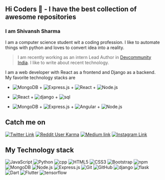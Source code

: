 ## Hi Coders 👋 - I have the best collection of awesome repositories
### I am Shivansh Sharma 
I am a computer science student wit a coding profession. I like to automate things with python and loves to convert idea into a reality. 
> I am recently working as an intern Lead Author in [Devcommunity India](https://devcommunity.in/author/shivanshsharma/). I like to write about recent technology.

I am a web developer with React as a frontend and Django as a backend. My favorite technology stacks are
* ![MongoDB](https://img.shields.io/badge/-MongoDB-13aa52?style=for-the-badge&logo=mongodb&logoColor=white) + ![Express.js](https://img.shields.io/badge/express.js%20-%23404d59.svg?&style=for-the-badge) + ![React](https://img.shields.io/badge/-React-blue?style=for-the-badge&logo=react&logoColor=white) + ![Node.js](https://img.shields.io/badge/-Nodejs-43853d?style=for-the-badge&logo=Node.js&logoColor=white)

* ![React](https://img.shields.io/badge/-React-blue?style=for-the-badge&logo=react&logoColor=white) + ![django](https://img.shields.io/badge/-Django-13aa52?style=for-the-badge&logo=django&logoColor=white) + ![sql](https://img.shields.io/badge/-SQL-13aa52?style=for-the-badge&logo=sql&logoColor=white)

* ![MongoDB](https://img.shields.io/badge/-MongoDB-13aa52?style=for-the-badge&logo=mongodb&logoColor=white) + ![Express.js](https://img.shields.io/badge/express.js%20-%23404d59.svg?&style=for-the-badge) + ![Angular](https://img.shields.io/badge/-angular-red?style=for-the-badge&logo=Angular&logoColor=white) + ![Node.js](https://img.shields.io/badge/-Nodejs-43853d?style=for-the-badge&logo=Node.js&logoColor=white)


## Catch me on

[![Twitter Link](https://img.shields.io/twitter/follow/shiv_ka_ansh13?color=1DA1F2&label=%40shiv_ka_ansh13&logo=Twitter&style=flat)](https://twitter.com/shiv_ka_ansh13)
[![Reddit User Karma](https://img.shields.io/reddit/user-karma/combined/Shiv_ka_ansh_13?color=orange&label=shiv_ka_ansh13&style=flat&logo=reddit)](https://www.reddit.com/user/Shiv_ka_ansh_13)
[![Medium link](https://img.shields.io/badge/@shiv_ka_ansh-black.svg?&style=flat&logo=medium&logoColor=white)](https://medium.com/@shiv_ka_ansh)
[![Instagram Link](https://img.shields.io/badge/tech_tackles%20-%23E4405F.svg?&style=flat&logo=Instagram&logoColor=white)](https://www.instagram.com/tech_tackles/)

## My Technology stack

![JavaScript](https://img.shields.io/badge/-JavaScript-yellow?style=flat-square&logo=javascript&logoColor=white)
![Python](https://img.shields.io/badge/-Python-blue?style=flat-square&logo=python&logoColor=white)
![cpp](https://img.shields.io/badge/C++-%230175C2.svg?&style=flat-square&logo=cplusplus&logoColor=white")
![HTML5](https://img.shields.io/badge/-HTML5-E34F26?style=flat-square&logo=html5&logoColor=white)
![CSS3](https://img.shields.io/badge/-CSS3-1572B6?style=flat-square&logo=css3)
![Bootstrap](https://img.shields.io/badge/-Bootstrap-563D7C?style=flat-square&logo=bootstrap)
![npm](https://img.shields.io/badge/-NPM-CB3837?style=flat-square&logo=npm&logoColor=white)
![MongoDB](https://img.shields.io/badge/-MongoDB-13aa52?style=flat-square&logo=mongodb&logoColor=white)
![Node.js](https://img.shields.io/badge/-Nodejs-43853d?style=flat-square&logo=Node.js&logoColor=white)
![Express.js](https://img.shields.io/badge/express.js%20-%23404d59.svg?&style=flat-square)
![Git](https://img.shields.io/badge/-Git-orange?style=flat-square&logo=git&logoColor=white)
![GitHub](https://img.shields.io/badge/-GitHub-181717?style=flat-square&logo=github&logoColor=white)
![django](https://img.shields.io/badge/-Django-13aa52?style=flat-square&logo=django&logoColor=white)
![flask](https://img.shields.io/badge/-Flask-white?style=flat-square&logo=flask&logoColor=black)
![Dart](https://img.shields.io/badge/dart-%230175C2.svg?&style=flat-square&logo=dart&logoColor=white")
![Flutter](https://img.shields.io/badge/Flutter%20-%2302569B.svg?&style=flat-square&logo=Flutter&logoColor=white)
![tensorflow](https://img.shields.io/badge/-Tensorflow-orange?style=flat-square&logo=tensorflow&logoColor=white)




<!--
**shivkaansh/shivkaansh** is a ✨ _special_ ✨ repository because its `README.md` (this file) appears on your GitHub profile.

Here are some ideas to get you started:

- 🔭 I’m currently working on ...
- 🌱 I’m currently learning ...
- 👯 I’m looking to collaborate on ...
- 🤔 I’m looking for help with ...
- 💬 Ask me about ...
- 📫 How to reach me: ...
- 😄 Pronouns: ...
- ⚡ Fun fact: ...
-->
